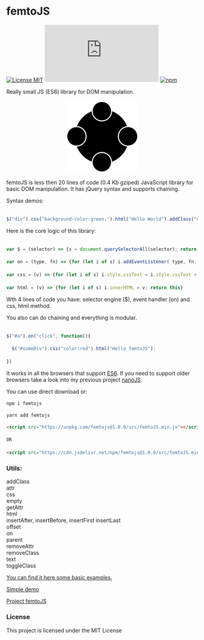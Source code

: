 # femtoJS

[![License MIT](https://img.shields.io/badge/licence-MIT-blue.svg)](https://choosealicense.com/licenses/mit/)
[![Gzip Size](https://img.badgesize.io/https://unpkg.com/femtojs@1.0.0/src/femtoJS.min.js?compression=gzip)](https://unpkg.com/femtojs@1.0.0/src/femtoJS.min.js)
[![npm](https://img.shields.io/npm/v/femtojs.svg)](https://www.npmjs.com/package/femtojs)


Really small JS (ES6) library for DOM manipulation.

<p align="center"><img src="logo/femtoJS-logo.png"/></p>

femtoJS is less then 20 lines of code (0.4 Kb gziped) JavaScript library for basic DOM manipulation. It has jQuery syntax and supports chaining.

Syntax demos:

```javascript

$("div").css("background-color:green;").html("Hello World").addClass("new");
```
Here is the core logic of this library:

```javascript

var $ = (selector) => {s = document.querySelectorAll(selector); return this}

var on = (type, fn) => {for (let i of s) i.addEventListener( type, fn, false); return this}

var css = (v) => {for (let i of s) i.style.cssText = i.style.cssText + v; return this}

var html = (v) => {for (let i of s) i.innerHTML = v; return this}

```
Wth 4 lines of code you have: selector engine ($), event handler (on) and css, html method.

You also can do chaining and everything is modular.

```javascript

$("#a").on("click", function(){

  $("#someDiv").css("color:red").html("Hello femtoJS");

})

```

It works in all the browsers that support <a href="https://caniuse.com/#search=es6">ES6</a>. If you need to support older browsers take a look into my previous project <a href="https://github.com/vladocar/nanoJS">nanoJS</a>.


You can use direct download or:

```sh
npm i femtojs
```

```sh
yarn add femtojs
```

```html
<script src="https://unpkg.com/femtojs@1.0.0/src/femtoJS.min.js"></script>

OR

<script src="https://cdn.jsdelivr.net/npm/femtojs@1.0.0/src/femtoJS.min.js"></script>
```

### Utils:

addClass    
attr  
css    
empty    
getAttr  
html  
insertAfter, insertBefore, insertFirst insertLast  
offset  
on  
parent  
removeAttr  
removeClass    
text  
toggleClass  

[You can find it here some basic examples.](docs.md)

[Simple demo](https://vladocar.github.io/femtoJS/off-on.html)

[Project femtoJS](https://vladocar.github.io/femtoJS/)

<h3>License</h3>

This project is licensed under the MIT License
